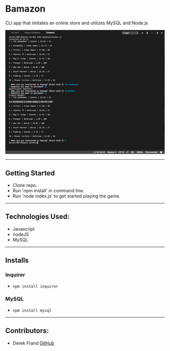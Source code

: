 # Bamazon
CLI app that imitates an online store and utilizes MySQL and Node.js

 ![Bamazon Customer Portal](images/customerPortal.png)

 ***
## Getting Started

 - Clone repo.
 - Run 'npm install' in command line.
 - Run 'node index.js' to get started playing the game.

***
## Technologies Used:

 * Javascript
 * nodeJS
 * MySQL

***
##  Installs
 
### Inquirer
 - `npm install inquirer`
 
### MySQL
 - `npm install mysql`

***
## Contributors: 

 - Derek Frand [GitHub](https://github.com/Dfrand)
 